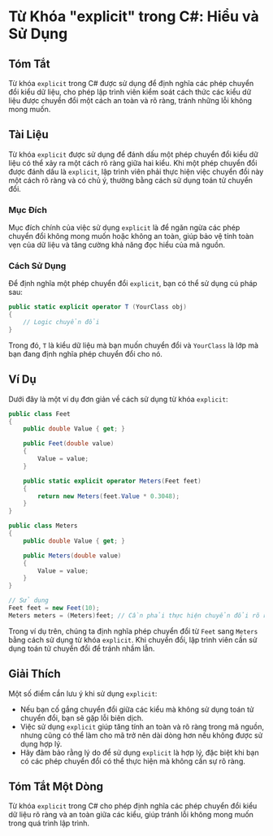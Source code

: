 <!--
Meta Description: # Từ Khóa "explicit" trong C#: Hiểu và Sử Dụng ## Tóm Tắt Từ khóa `explicit` trong C# được sử dụng để định nghĩa các phép chuyển đổi kiểu dữ liệu, cho...
Meta Keywords: chuyển, đổi, dụng, explicit, phép
-->

# Từ Khóa "explicit" trong C#: Hiểu và Sử Dụng

## Tóm Tắt
Từ khóa `explicit` trong C# được sử dụng để định nghĩa các phép chuyển đổi kiểu dữ liệu, cho phép lập trình viên kiểm soát cách thức các kiểu dữ liệu được chuyển đổi một cách an toàn và rõ ràng, tránh những lỗi không mong muốn.

## Tài Liệu
Từ khóa `explicit` được sử dụng để đánh dấu một phép chuyển đổi kiểu dữ liệu có thể xảy ra một cách rõ ràng giữa hai kiểu. Khi một phép chuyển đổi được đánh dấu là `explicit`, lập trình viên phải thực hiện việc chuyển đổi này một cách rõ ràng và có chủ ý, thường bằng cách sử dụng toán tử chuyển đổi.

### Mục Đích
Mục đích chính của việc sử dụng `explicit` là để ngăn ngừa các phép chuyển đổi không mong muốn hoặc không an toàn, giúp bảo vệ tính toàn vẹn của dữ liệu và tăng cường khả năng đọc hiểu của mã nguồn.

### Cách Sử Dụng
Để định nghĩa một phép chuyển đổi `explicit`, bạn có thể sử dụng cú pháp sau:

```csharp
public static explicit operator T (YourClass obj)
{
    // Logic chuyển đổi
}
```

Trong đó, `T` là kiểu dữ liệu mà bạn muốn chuyển đổi và `YourClass` là lớp mà bạn đang định nghĩa phép chuyển đổi cho nó.

## Ví Dụ
Dưới đây là một ví dụ đơn giản về cách sử dụng từ khóa `explicit`:

```csharp
public class Feet
{
    public double Value { get; }

    public Feet(double value)
    {
        Value = value;
    }

    public static explicit operator Meters(Feet feet)
    {
        return new Meters(feet.Value * 0.3048);
    }
}

public class Meters
{
    public double Value { get; }

    public Meters(double value)
    {
        Value = value;
    }
}

// Sử dụng
Feet feet = new Feet(10);
Meters meters = (Meters)feet; // Cần phải thực hiện chuyển đổi rõ ràng
```

Trong ví dụ trên, chúng ta định nghĩa phép chuyển đổi từ `Feet` sang `Meters` bằng cách sử dụng từ khóa `explicit`. Khi chuyển đổi, lập trình viên cần sử dụng toán tử chuyển đổi để tránh nhầm lẫn.

## Giải Thích
Một số điểm cần lưu ý khi sử dụng `explicit`:
- Nếu bạn cố gắng chuyển đổi giữa các kiểu mà không sử dụng toán tử chuyển đổi, bạn sẽ gặp lỗi biên dịch.
- Việc sử dụng `explicit` giúp tăng tính an toàn và rõ ràng trong mã nguồn, nhưng cũng có thể làm cho mã trở nên dài dòng hơn nếu không được sử dụng hợp lý.
- Hãy đảm bảo rằng lý do để sử dụng `explicit` là hợp lý, đặc biệt khi bạn có các phép chuyển đổi có thể thực hiện mà không cần sự rõ ràng.

## Tóm Tắt Một Dòng
Từ khóa `explicit` trong C# cho phép định nghĩa các phép chuyển đổi kiểu dữ liệu rõ ràng và an toàn giữa các kiểu, giúp tránh lỗi không mong muốn trong quá trình lập trình.